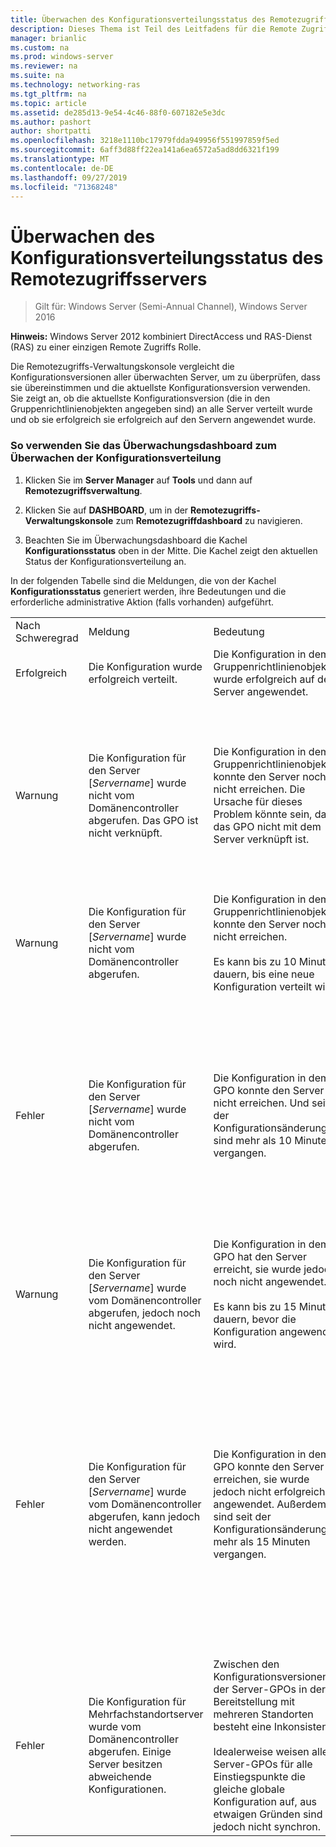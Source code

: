 ```yaml
---
title: Überwachen des Konfigurationsverteilungsstatus des Remotezugriffsservers
description: Dieses Thema ist Teil des Leitfadens für die Remote Zugriffs Überwachung und-Kontoführung in Windows Server 2016.
manager: brianlic
ms.custom: na
ms.prod: windows-server
ms.reviewer: na
ms.suite: na
ms.technology: networking-ras
ms.tgt_pltfrm: na
ms.topic: article
ms.assetid: de285d13-9e54-4c46-88f0-607182e5e3dc
ms.author: pashort
author: shortpatti
ms.openlocfilehash: 3218e1110bc17979fdda949956f551997859f5ed
ms.sourcegitcommit: 6aff3d88ff22ea141a6ea6572a5ad8dd6321f199
ms.translationtype: MT
ms.contentlocale: de-DE
ms.lasthandoff: 09/27/2019
ms.locfileid: "71368248"
---
```

# <a name="monitor-the-configuration-distribution-status-of-the-remote-access-server"></a>Überwachen des Konfigurationsverteilungsstatus des Remotezugriffsservers

>Gilt für: Windows Server (Semi-Annual Channel), Windows Server 2016

**Hinweis:** Windows Server 2012 kombiniert DirectAccess und RAS-Dienst (RAS) zu einer einzigen Remote Zugriffs Rolle.  
  
Die Remotezugriffs-Verwaltungskonsole vergleicht die Konfigurationsversionen aller überwachten Server, um zu überprüfen, dass sie übereinstimmen und die aktuellste Konfigurationsversion verwenden. Sie zeigt an, ob die aktuellste Konfigurationsversion (die in den Gruppenrichtlinienobjekten angegeben sind) an alle Server verteilt wurde und ob sie erfolgreich sie erfolgreich auf den Servern angewendet wurde.  
  
### <a name="to-use-the-monitoring-dashboard-to-monitor-the-configuration-distribution"></a>So verwenden Sie das Überwachungsdashboard zum Überwachen der Konfigurationsverteilung  
  
1.  Klicken Sie im **Server Manager** auf **Tools** und dann auf **Remotezugriffsverwaltung**.  
  
2.  Klicken Sie auf **DASHBOARD**, um in der **Remotezugriffs-Verwaltungskonsole** zum **Remotezugriffdashboard** zu navigieren.  
  
3.  Beachten Sie im Überwachungsdashboard die Kachel **Konfigurationsstatus** oben in der Mitte. Die Kachel zeigt den aktuellen Status der Konfigurationsverteilung an.  
  
In der folgenden Tabelle sind die Meldungen, die von der Kachel **Konfigurationsstatus** generiert werden, ihre Bedeutungen und die erforderliche administrative Aktion (falls vorhanden) aufgeführt.  
  
|||||  
|-|-|-|-|  
|Nach Schweregrad|Meldung|Bedeutung|Maßnahme|  
|Erfolgreich|Die Konfiguration wurde erfolgreich verteilt.|Die Konfiguration in dem Gruppenrichtlinienobjekt wurde erfolgreich auf dem Server angewendet.|Keine Aktion erforderlich.|  
|Warnung|Die Konfiguration für den Server [*Servername*] wurde nicht vom Domänencontroller abgerufen. Das GPO ist nicht verknüpft.|Die Konfiguration in dem Gruppenrichtlinienobjekt konnte den Server noch nicht erreichen. Die Ursache für dieses Problem könnte sein, dass das GPO nicht mit dem Server verknüpft ist.|Verknüpfen Sie das GPO mit einem Verwaltungsbereich, der auf den Server angewendet wird, oder exportieren Sie die Einstellungen in einem GPO-Bereitstellungsszenario aus der GPO-Bereitstellung und importieren Sie sie in die Produktions-GPO. Weitere Informationen zu staginggruppen Richtlinien Objekten finden Sie unter Verwalten von Remote Zugriffs-Gruppenrichtlinien Objekten **mit eingeschränkten Berechtigungen** in [Schritt-1-Plan-The-DirectAccess-Infrastructure](../../directaccess/single-server-advanced/Step-1-Plan-the-DirectAccess-Infrastructure.md). Informationen zu GPO-stagingschritten finden Sie unter Konfigurieren von Remote Zugriffs-Gruppenrichtlinien Objekten **mit eingeschränkten Berechtigungen** in [Schritt 1: Konfigurieren der DirectAccess-Infrastruktur](../../directaccess/single-server-advanced/Step-1-Configuring-DirectAccess-Infrastructure.md).|  
|Warnung|Die Konfiguration für den Server [*Servername*] wurde nicht vom Domänencontroller abgerufen.|Die Konfiguration in dem Gruppenrichtlinienobjekt konnte den Server noch nicht erreichen.<br /><br />Es kann bis zu 10 Minuten dauern, bis eine neue Konfiguration verteilt wird.|Räumen Sie einen weiteren Zeitraum ein, damit die Richtlinien auf dem Server aktualisiert werden können.|  
|Fehler|Die Konfiguration für den Server [*Servername*] wurde nicht vom Domänencontroller abgerufen.|Die Konfiguration in dem GPO konnte den Server nicht erreichen. Und seit der Konfigurationsänderung sind mehr als 10 Minuten vergangen.|Diese Problem kann in einem der folgenden Szenarios auftreten:<br /><br />-Der Server hat keine Verbindung mit der Domäne, um die Richtlinien zu aktualisieren. Sie können "gpupdate/force" auf dem Server ausführen, um eine Richtlinien Aktualisierung zu erzwingen.<br />-GPO-Replikation ist möglicherweise erforderlich, um die aktualisierte Konfiguration abzurufen.<br />-Der Active Directory Standort des RAS-Servers enthält keinen beschreibbaren Domänen Controller.<br /><br />Warten Sie, bis die GPOs mit allen Domänencontrollern repliziert wurden, und verwenden Sie dann das Windows PowerShell-Cmdlet **Set-DAEntryPointDC**, um den Einstiegspunkt dem beschreibbaren Domänencontroller auf dem Remotezugriffsserver zuzuordnen.|  
|Warnung|Die Konfiguration für den Server [*Servername*] wurde vom Domänencontroller abgerufen, jedoch noch nicht angewendet.|Die Konfiguration in dem GPO hat den Server erreicht, sie wurde jedoch noch nicht angewendet.<br /><br />Es kann bis zu 15 Minuten dauern, bevor die Konfiguration angewendet wird.|Räumen Sie einen weiteren Zeitraum ein, damit die Konfiguration vollständig auf dem Server angewendet werden kann.|  
|Fehler|Die Konfiguration für den Server [*Servername*] wurde vom Domänencontroller abgerufen, kann jedoch nicht angewendet werden.|Die Konfiguration in dem GPO konnte den Server erreichen, sie wurde jedoch nicht erfolgreich angewendet. Außerdem sind seit der Konfigurationsänderungen mehr als 15 Minuten vergangen.|Diese Problem kann in einem der folgenden Szenarios auftreten:<br /><br />1. die Konfiguration wird zurzeit angewendet. Diese Meldung wird als Fehler angezeigt, da zum Abrufen der Konfiguration aus dem GPO möglicherweise ein längerer Zeitraum erforderlich war.<br />    Um diese mögliche Ursache zu bestätigen, verwenden Sie die **Aufgabenplanung** und navigieren Sie zu Microsoft\Windows\RemoteAccess, um zu prüfen, ob **RAConfigTask** aktuell ausgeführt wird.<br />2. Wenn **raconfigtask** zurzeit nicht ausgeführt wird, konnte die Konfiguration möglicherweise nicht auf den Server angewendet werden.<br />    Überprüfen Sie die **Ereignisanzeige** unter dem Remotezugriffsserver-Vorgangskanal, der sich unter \Anwendungs- und Dienstprotokolle\Microsoft\Windows\RemoteAccess-RemoteAccessServer befindet.<br />    Überprüfen Sie den **VORGANGSSTATUS** in der Remotezugriffs-Verwaltungskonsole auf Fehler. Weitere Informationen finden Sie unter [Überwachen des Betriebsstatus des Remotezugriffsservers und dessen Komponenten](Monitor-the-operations-status-of-the-Remote-Access-server-and-its-components.md).|  
|Fehler|Die Konfiguration für Mehrfachstandortserver wurde vom Domänencontroller abgerufen. Einige Server besitzen abweichende Konfigurationen.|Zwischen den Konfigurationsversionen der Server-GPOs in der Bereitstellung mit mehreren Standorten besteht eine Inkonsistenz.<br /><br />Idealerweise weisen alle Server-GPOs für alle Einstiegspunkte die gleiche globale Konfiguration auf, aus etwaigen Gründen sind sie jedoch nicht synchron.|Das kann vorkommen, wenn durch eine Konfigurationsänderung ein Fehler auftritt und die Änderung nicht erfolgreich zurückgesetzt wird.<br /><br />Sie sollten die GPOs aus einem Sicherungsstatus wiederherstellen, in dem alle Server-GPOs synchronisiert wurden. Informationen zu einem Skript, das Sie verwenden können, finden Sie unter [Sichern und Wiederherstellen der Remote Zugriffs Konfiguration](https://gallery.technet.microsoft.com/Back-up-and-Restore-Remote-e157e6a6).|  
  


